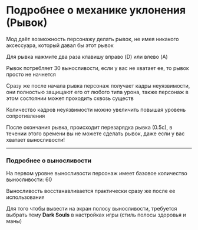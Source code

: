 # Подробнее о механике уклонения (Рывок)

Мод даёт возможность персонажу делать рывок, не имея никакого аксессуара, который давал бы этот рывок

Для рывка нажмите два раза клавишу вправо (D) или влево (A)

Рывок потребляет 30 выносливости, если у вас не хватает ее, то рывок просто не начнется

Сразу же после начала рывка персонаж получает кадры неуязвимости, они полностью защищают его от любого типа урона, также персонаж в этом состоянии может проходить сквозь существ

Количество кадров неуязвимости можно увеличить повышая уровень сопротивления

После окончания рывка, происходит перезарядка рывка (0.5с), в течении этого времени вы не можете сделать рывок, даже если у вас хватает выносливости!

---

### Подробнее о выносливости

На первом уровне выносливости персонаж имеет базовое количество выносливости: 60

Выносливость восстанавливается практически сразу же после ее использования

Для того чтобы вывести на экран полосу выносливости, требуется выбрать тему **Dark Souls** в настройках игры (стиль полосы здоровья и маны)